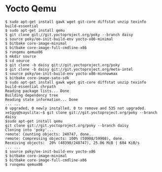 # Yocto Qemu

    $ sudo apt-get install gawk wget git-core diffstat unzip texinfo build-essential
    $ sudo apt-get install qemu
    $ git clone git://git.yoctoproject.org/poky --branch daisy
    $ source poky/oe-init-build-env yocto-x86-minimal
    $ bitbake core-image-minimal
    $ bitbake core-image-full-cmdline-x86
    $ runqemu qemux86
    $ mkdir source
    $ cd source
    $ git clone -b daisy git://git.yoctoproject.org/poky
    $ git clone -b daisy git://git.yoctoproject.org/meta-intel
    $ source poky/oe-init-build-env yocto-x86-minnowmax
    $ bitbake core-image-sato-sdk
    $ sudo apt-get install gawk wget git-core diffstat unzip texinfo build-essential chrpath
    Reading package lists... Done
    Building dependency tree     
    Reading state information... Done
    ... ...
    0 upgraded, 0 newly installed, 0 to remove and 535 not upgraded.
    xe1gyq@sayulita:~$ git clone git://git.yoctoproject.org/poky --branch daisy
    $sudo apt-get install qemu
    git clone git://git.yoctoproject.org/poky --branch daisy
    Cloning into 'poky'...
    remote: Counting objects: 240747, done.
    remote: Compressing objects: 100% (59908/59908), done.
    Receiving objects:  20% (48390/240747), 25.06 MiB | 604 KiB/s
    ... ...
    $ source poky/oe-init-build-env yocto-x86
    $ bitbake core-image-minimal
    $ bitbake core-image-full-cmdline-x86
    $ runqemu qemux86